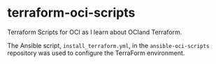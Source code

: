 # terraform-oci-scripts

Terraform Scripts for OCI as I learn about OCIand Terraform.

The Ansible script, `install_terraform.yml`, in the `ansible-oci-scripts` repository was used to configure the TerraForm environment.
